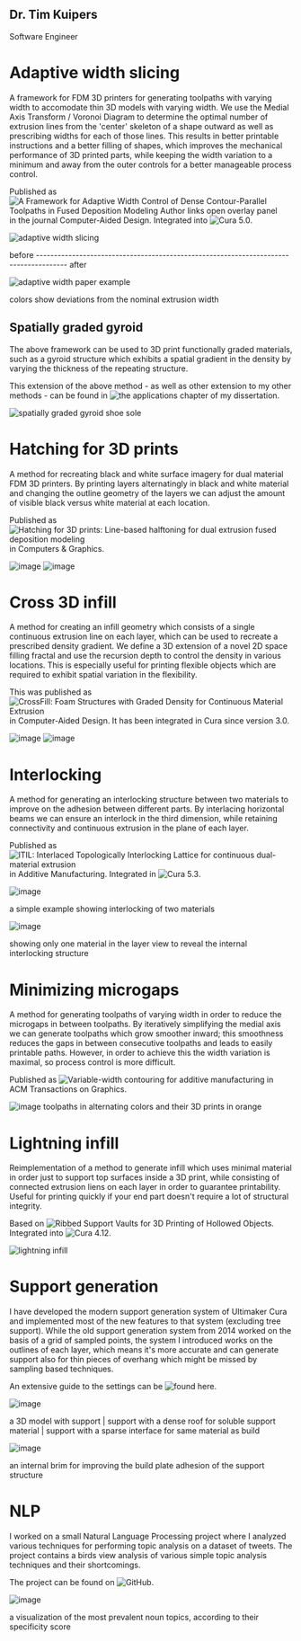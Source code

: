 ## Dr. Tim Kuipers
Software Engineer

# Adaptive width slicing

A framework for FDM 3D printers for generating toolpaths with varying width to accomodate thin 3D models with varying width.
We use the Medial Axis Transform / Voronoi Diagram to determine the optimal number of extrusion lines from the 'center' skeleton of a shape outward as well as prescribing widths for each of those lines.
This results in better printable instructions and a better filling of shapes, which improves the mechanical performance of 3D printed parts, while keeping the width variation to a minimum and away from the outer controls for a better manageable process control.

Published as ![A Framework for Adaptive Width Control of Dense Contour-Parallel Toolpaths in Fused Deposition Modeling
Author links open overlay panel](https://www.sciencedirect.com/science/article/pii/S0010448520301007) in the journal Computer-Aided Design.
Integrated into ![Cura 5.0](https://ultimaker.com/learn/ultimaker-cura-5-0-stable-release).

![adaptive width slicing](https://storage.googleapis.com/contentful_assets/images.ctfassets.net/7cnpidfipnrw/5qrdKAjpuge0ILbUmWpz8m/e11b5936a1d083f07cba888899ea4b0e/Ultimaker-Cura-Earbud-sliced-SidebySide.gif?fm=webp&w=1080)

before  --------------------------------------------------------------------------------------  after

![adaptive width paper example](https://raw.githubusercontent.com/BagelOrb/3D-printing-portfolio/c2f329c7dc2357d54961b9e2f0454b779344c3f6/sources-validation-gMat_example_all_combined.svg)

colors show deviations from the nominal extrusion width

## Spatially graded gyroid
The above framework can be used to 3D print functionally graded materials, such as a gyroid structure which exhibits a spatial gradient in the density by varying the thickness of the repeating structure.

This extension of the above method - as well as other extension to my other methods - can be found in ![the applications chapter of my dissertation](https://repository.tudelft.nl/islandora/object/uuid:7b2ddf0f-3e0f-49d8-b425-b6df0b540e32?collection=research).

![spatially graded gyroid shoe sole](https://user-images.githubusercontent.com/8895761/224528451-1d1aeb96-29bb-4c4d-9357-2a06095fc501.png)


# Hatching for 3D prints
A method for recreating black and white surface imagery for dual material FDM 3D printers.
By printing layers alternatingly in black and white material and changing the outline geometry of the layers we can adjust the amount of visible black versus white material at each location.

Published as ![Hatching for 3D prints: Line-based halftoning for dual extrusion fused deposition modeling](https://www.sciencedirect.com/science/article/abs/pii/S0097849318300578) in Computers & Graphics.

![image](https://user-images.githubusercontent.com/8895761/224529309-75d6b720-a2f1-439d-868d-b99fcb77f736.png)
![image](https://user-images.githubusercontent.com/8895761/224529345-2241a93b-0cf0-4e55-8036-1bace6a4a737.png)

# Cross 3D infill
A method for creating an infill geometry which consists of a single continuous extrusion line on each layer, which can be used to recreate a prescribed density gradient.
We define a 3D extension of a novel 2D space filling fractal and use the recursion depth to control the density in various locations.
This is especially useful for printing flexible objects which are required to exhibit spatial variation in the flexibility.

This was published as ![CrossFill: Foam Structures with Graded Density for Continuous Material Extrusion](https://www.sciencedirect.com/science/article/abs/pii/S0010448519301800) in Computer-Aided Design.
It has been integrated in Cura since version 3.0.

![image](https://user-images.githubusercontent.com/8895761/224530047-1fc196c5-5d25-4457-b39e-7db321949f66.png)
![image](https://user-images.githubusercontent.com/8895761/224530079-1c4b2e5e-13be-436d-b44b-b36f47113a60.png)


# Interlocking
A method for generating an interlocking structure between two materials to improve on the adhesion between different parts.
By interlacing horizontal beams we can ensure an interlock in the third dimension, while retaining connectivity and continuous extrusion in the plane of each layer.

Published as ![ITIL: Interlaced Topologically Interlocking Lattice for continuous dual-material extrusion](https://www.sciencedirect.com/science/article/pii/S2214860421006424) in Additive Manufacturing.
Integrated in ![Cura 5.3](https://community.ultimaker.com/topic/42890-ultimaker-cura-53-beta-released/).

![image](https://user-images.githubusercontent.com/8895761/153227686-fde3a8e6-447a-4a25-8dd9-60afcd126eb8.png)

a simple example showing interlocking of two materials

![image](https://user-images.githubusercontent.com/8895761/153227496-14c86a52-5d78-4fd3-8728-87339f99a77a.png)

showing only one material in the layer view to reveal the internal interlocking structure


# Minimizing microgaps
A method for generating toolpaths of varying width in order to reduce the microgaps in between toolpaths.
By iteratively simplifying the medial axis we can generate toolpaths which grow smoother inward;
this smoothness reduces the gaps in between consecutive toolpaths and leads to easily printable paths.
However, in order to achieve this the width variation is maximal, so process control is more difficult.

Published as ![Variable-width contouring for additive manufacturing](https://dl.acm.org/doi/abs/10.1145/3386569.3392448) in ACM Transactions on Graphics.

![image](https://user-images.githubusercontent.com/8895761/224530714-711ba462-5541-4968-abc7-119479d23af3.png)
toolpaths in alternating colors and their 3D prints in orange

# Lightning infill
Reimplementation of a method to generate infill which uses minimal material in order just to support top surfaces inside a 3D print,
while consisting of connected extrusion liens on each layer in order to guarantee printability.
Useful for printing quickly if your end part doesn't require a lot of structural integrity.

Based on ![Ribbed Support Vaults for 3D Printing of Hollowed Objects](https://onlinelibrary.wiley.com/doi/abs/10.1111/cgf.13750).
Integrated into ![Cura 4.12](https://ultimaker.com/learn/enjoy-first-time-right-results-with-ultimaker-cura-4-12-beta).

![lightning infill](https://user-images.githubusercontent.com/8535734/136006729-481a4e41-d087-4b98-af6e-bece99995b72.gif)

# Support generation
I have developed the modern support generation system of Ultimaker Cura and implemented most of the new features to that system (excluding tree support).
While the old support generation system from 2014 worked on the basis of a grid of sampled points,
the system I introduced works on the outlines of each layer, which means it's more accurate and can generate support also for thin pieces of overhang which might be missed by sampling based techniques.

An extensive guide to the settings can be ![found here](https://support.makerbot.com/s/article/1667417606331).

![image](https://user-images.githubusercontent.com/8895761/224531864-2e70f7f7-3103-40c9-ab8d-3683a09ba8b0.png)

a 3D model with support | support with a dense roof for soluble support material | support with a sparse interface for same material as build

![image](https://user-images.githubusercontent.com/8895761/224532088-0318c885-3cf7-4f6a-910c-dbaf3a9b67ef.png)

an internal brim for improving the build plate adhesion of the support structure

# NLP
I worked on a small Natural Language Processing project where I analyzed various techniques for performing topic analysis on a dataset of tweets.
The project contains a birds view analysis of various simple topic analysis techniques and their shortcomings.

The project can be found on ![GitHub](https://github.com/BagelOrb/topic_analysis).

![image](https://user-images.githubusercontent.com/8895761/224532350-34db874e-541b-4cea-923f-724ba3ccf500.png)

a visualization of the most prevalent noun topics, according to their specificity score
